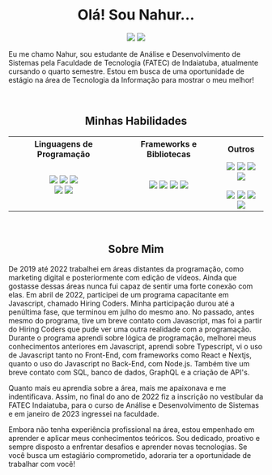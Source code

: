 <div id="resume-container__pt">
    <!--
    <div align="center">
        <img src="https://img.shields.io/badge/See_in:-English-purple">
    </div>
    -->
  <h1 align="center">Olá! Sou Nahur...</h1>
  <div id="resume-badges__pt" align="center">
    <a href="https://www.linkedin.com/in/nahurstreit/" alt="Linkedin" target="_blank">
    <img src="https://img.shields.io/badge/LinkedIn-Conectar-blue?logo=linkedin&style=flat-square"></a>
    <a href="https://github.com/nahurstreit" alt="Github">
      <img src="https://img.shields.io/badge/GitHub-Seguir-black?logo=github&style=flat-square">
    </a>
  </div>
  <div id="resume-text__pt">
    <p>Eu me chamo Nahur, sou estudante de Análise e Desenvolvimento de Sistemas pela Faculdade de Tecnologia (FATEC) de Indaiatuba, atualmente cursando o quarto semestre. 
    Estou em busca de uma oportunidade de estágio na área de Tecnologia da Informação para mostrar o meu melhor!</p>
    <br>
  </div>
</div>

<div id="abilities-containter__pt" align="center">
  <h2>Minhas Habilidades</h2>
  <table id="abilities-table__pt">
    <tr>
      <th>Linguagens de Programação</th>
      <th>Frameworks e Bibliotecas</th>
      <th>Outros</th>
    </tr>
    <tr>
      <td>
        <div align="center" id="languages">
            <a title="C" href="https://www.w3schools.com/c/index.php" >
              <img src="https://skillicons.dev/icons?i=c"></></a>
          <a title="JavaScript" href="https://www.w3schools.com/js/default.asp">
              <img src="https://skillicons.dev/icons?i=js"></></a>
          <a title="TypeScript" href="https://www.typescriptlang.org/" >
              <img src="https://skillicons.dev/icons?i=ts"></></a>
          <br>
          <a title="Python" href="https://www.python.org/" >
              <img src="https://skillicons.dev/icons?i=python"></></a>
          <a title="Java" href="https://www.java.com/pt-BR/" >
              <img src="https://skillicons.dev/icons?i=java"></></a>
        </div>
      </td>
      <td align="center">
        <div id="framework-lib">
            <a title="React" href="https://react.dev/">
              <img src="https://skillicons.dev/icons?i=react"></></a>
          <a title="Next.JS" href="https://nextjs.org/">
              <img src="https://skillicons.dev/icons?i=nextjs"></></a>
          <a title="Express" href="https://expressjs.com/">
              <img src="https://skillicons.dev/icons?i=express"></></a>
          <a title="Sequelize" href="https://sequelize.org/">
              <img src="https://skillicons.dev/icons?i=sequelize"></></a>
        </div>
      </td>
      <td align="center">
          <div id="related-tecnology">
            <a title="Nodejs" href="https://nodejs.org/en">
              <img src="https://skillicons.dev/icons?i=nodejs"></></a>
            <a title="Github" href="https://github.com/nahurstreit/">
              <img src="https://skillicons.dev/icons?i=github"></></a>
            <a title="Postman" href="https://www.postman.com/">
              <img src="https://skillicons.dev/icons?i=postman"></></a>
            <a title="Figma" href="https://www.figma.com/">
              <img src="https://skillicons.dev/icons?i=figma"></></a>
          </div><br>
          <div id="aditional-tecnology">
            <a title="Adobe After Effects" href="https://www.adobe.com/br/products/aftereffects.html">
              <img src="https://skillicons.dev/icons?i=ae"></></a>
            <a title="Adobe Premiere" href="https://www.adobe.com/br/products/premiere.html">
              <img src="https://skillicons.dev/icons?i=premiere"></></a>
            <a title="Adobe Photoshop" href="https://www.adobe.com/br/products/photoshop.html">
              <img src="https://skillicons.dev/icons?i=photoshop"></></a>
            <a title="Adobe Illustrator" href="https://www.adobe.com/br/products/illustrator.html">
              <img src="https://skillicons.dev/icons?i=ai"></></a>
          </div>
      </td>
    </tr>
  </table>
  <br>
</div>

<div id="about-me-container__pt">
  <h2 align="center">Sobre Mim</h2>
  <p>De 2019 até 2022 trabalhei em áreas distantes da programação, como marketing digital e posteriormente com edição de vídeos. Ainda que gostasse dessas áreas nunca fui capaz de sentir uma forte conexão com elas. Em abril de 2022, participei de um programa capacitante em Javascript, chamado Hiring Coders. Minha participação durou até a penúltima fase, que terminou em julho do mesmo ano. No passado, antes mesmo do programa, tive um breve contato com Javascript, mas foi a partir do Hiring Coders que pude ver uma outra realidade com a programação. Durante o programa aprendi sobre lógica de programação, melhorei meus conhecimentos anteriores em Javascript, aprendi sobre Typescript, vi o uso de Javascript tanto no Front-End, com frameworks como React e Nextjs, quanto o uso do Javascript no Back-End, com Node.js. Também tive um breve contato com SQL, banco de dados, GraphQL e a criação de API's.
    
  Quanto mais eu aprendia sobre a área, mais me apaixonava e me indentificava. Assim, no final do ano de 2022 fiz a inscrição no vestibular da FATEC Indaiatuba, para o curso de Análise e Desenvolvimento de Sistemas e em janeiro de 2023 ingressei na faculdade.


  Embora não tenha experiência profissional na área, estou empenhado em aprender e aplicar meus conhecimentos teóricos.
  Sou dedicado, proativo e sempre disposto a enfrentar desafios e aprender novas tecnologias.
  Se você busca um estagiário comprometido, adoraria ter a oportunidade de trabalhar com você!</p>
</div>

<!--
**nahurstreit/nahurstreit** is a ✨ _special_ ✨ repository because its `README.md` (this file) appears on your GitHub profile.

Here are some ideas to get you started:

- 🔭 I’m currently working on ...
- 🌱 I’m currently learning ...
- 👯 I’m looking to collaborate on ...
- 🤔 I’m looking for help with ...
- 💬 Ask me about ...
- 📫 How to reach me: ...
- 😄 Pronouns: ...
- ⚡ Fun fact: ...
-->
